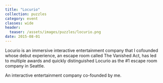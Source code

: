 ```yaml
---
title: "Locurio"
collection: puzzles
category: event
classes: wide
header: 
  teaser: /assets/images/puzzles/locurio.png
date: 2015-08-01
---
```


Locurio is an immersive interactive entertainment company that I cofounded whose debut experience, an escape room called The Vanished Act, has led to multiple awards and quickly distinguished Locurio as the #1 escape room company in Seattle.

An interactive entertainment company co-founded by me.